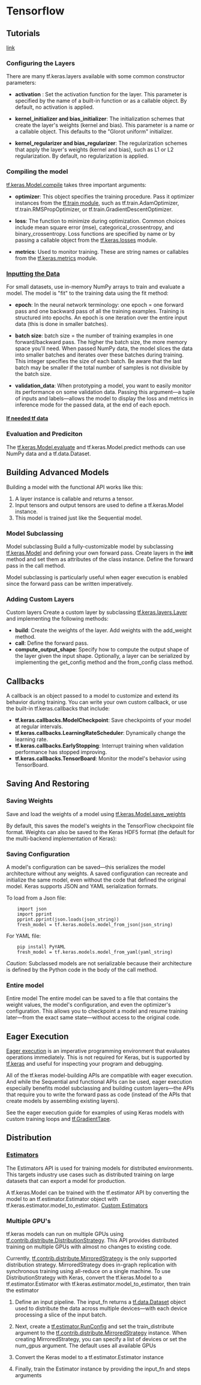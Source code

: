 # Tensorflow


## Tutorials 
[link](https://www.tensorflow.org/guide/keras)


### Configuring the Layers
There are many tf.keras.layers available with some common constructor parameters:

* __activation__ : Set the activation function for the layer. This parameter is specified by the name of a built-in function or as a callable object. By default, no activation is applied.

* __kernel_initializer and bias_initializer__: The initialization schemes that create the layer's weights (kernel and bias). This parameter is a name or a callable object. This defaults to the "Glorot uniform" initializer.

* __kernel_regularizer and bias_regularizer__: The regularization schemes that apply the layer's weights (kernel and bias), such as L1 or L2 regularization. By default, no regularization is applied.


### Compiling the model

[tf.keras.Model.compile](https://www.tensorflow.org/api_docs/python/tf/keras/models/Model#compile) takes three important arguments:

* __optimizer__: This object specifies the training procedure. Pass it optimizer instances from the [tf.train module](https://www.tensorflow.org/api_docs/python/tf/train), such as tf.train.AdamOptimizer, tf.train.RMSPropOptimizer, or tf.train.GradientDescentOptimizer.

* __loss__: The function to minimize during optimization. Common choices include mean square error (mse), categorical_crossentropy, and binary_crossentropy. Loss functions are specified by name or by passing a callable object from the [tf.keras.losses](https://www.tensorflow.org/api_docs/python/tf/keras/losses) module.

* __metrics__: Used to monitor training. These are string names or callables from the [tf.keras.metrics](https://www.tensorflow.org/api_docs/python/tf/keras/metrics) module.

### [Inputting the Data](https://www.tensorflow.org/guide/keras#input_numpy_data)

For small datasets, use in-memory NumPy arrays to train and evaluate a model. The model is "fit" to the training data using the fit method:

* __epoch__: In the neural network terminology: one epoch = one forward pass and one backward pass of all the training examples. Training is structured into epochs. An epoch is one iteration over the entire input data (this is done in smaller batches).

* __batch size__: batch size = the number of training examples in one forward/backward pass. The higher the batch size, the more memory space you'll need. When passed NumPy data, the model slices the data into smaller batches and iterates over these batches during training. This integer specifies the size of each batch. Be aware that the last batch may be smaller if the total number of samples is not divisible by the batch size.

* __validation_data__: When prototyping a model, you want to easily monitor its performance on some validation data. Passing this argument—a tuple of inputs and labels—allows the model to display the loss and metrics in inference mode for the passed data, at the end of each epoch.


#### [If needed tf data](https://www.tensorflow.org/guide/keras#input_tfdata_datasets)

### Evaluation and Prediciton

The [tf.keras.Model.evaluate](https://www.tensorflow.org/api_docs/python/tf/keras/models/Model#evaluate) and tf.keras.Model.predict methods can use NumPy data and a tf.data.Dataset.


## Building Advanced Models

Building a model with the functional API works like this:

1) A layer instance is callable and returns a tensor.
2) Input tensors and output tensors are used to define a tf.keras.Model instance.
3) This model is trained just like the Sequential model.

### Model Subclassing
Model subclassing
Build a fully-customizable model by subclassing [tf.keras.Model](https://www.tensorflow.org/api_docs/python/tf/keras/models/Model) and defining your own forward pass. Create layers in the __init__ method and set them as attributes of the class instance. Define the forward pass in the call method.

Model subclassing is particularly useful when eager execution is enabled since the forward pass can be written imperatively.

### Adding Custom Layers
Custom layers
Create a custom layer by subclassing [tf.keras.layers.Layer](https://www.tensorflow.org/api_docs/python/tf/keras/layers/Layer) and implementing the following methods:

* __build__: Create the weights of the layer. Add weights with the add_weight method.
* __call__: Define the forward pass.
* __compute_output_shape__: Specify how to compute the output shape of the layer given the input shape.
Optionally, a layer can be serialized by implementing the get_config method and the from_config class method.

## Callbacks
A callback is an object passed to a model to customize and extend its behavior during training. You can write your own custom callback, or use the built-in tf.keras.callbacks that include:

* __tf.keras.callbacks.ModelCheckpoint__: Save checkpoints of your model at regular intervals.
* __tf.keras.callbacks.LearningRateScheduler__: Dynamically change the learning rate.
* __tf.keras.callbacks.EarlyStopping__: Interrupt training when validation performance has stopped improving.
* __tf.keras.callbacks.TensorBoard__: Monitor the model's behavior using TensorBoard.

## Saving And Restoring
### Saving Weights
Save and load the weights of a model using [tf.keras.Model.save_weights](https://www.tensorflow.org/api_docs/python/tf/keras/models/Model#save_weights)

By default, this saves the model's weights in the TensorFlow checkpoint file format. Weights can also be saved to the Keras HDF5 format (the default for the multi-backend implementation of Keras):

### Saving Configuration
A model's configuration can be saved—this serializes the model architecture without any weights. A saved configuration can recreate and initialize the same model, even without the code that defined the original model. Keras supports JSON and YAML serialization formats.

To load from a Json file:
```
	import json
	import pprint
	pprint.pprint(json.loads(json_string))
	fresh_model = tf.keras.models.model_from_json(json_string)
```

For YAML file:
```
	pip install PyYAML
	fresh_model = tf.keras.models.model_from_yaml(yaml_string)
```

_Caution_: Subclassed models are not serializable because their architecture is defined by the Python code in the body of the call method.

### Entire model

Entire model
The entire model can be saved to a file that contains the weight values, the model's configuration, and even the optimizer's configuration. This allows you to checkpoint a model and resume training later—from the exact same state—without access to the original code.

## Eager Execution
[Eager execution](https://www.tensorflow.org/guide/eager) is an imperative programming environment that evaluates operations immediately. This is not required for Keras, but is supported by [tf.keras](https://www.tensorflow.org/api_docs/python/tf/keras) and useful for inspecting your program and debugging.

All of the tf.keras model-building APIs are compatible with eager execution. And while the Sequential and functional APIs can be used, eager execution especially benefits model subclassing and building custom layers—the APIs that require you to write the forward pass as code (instead of the APIs that create models by assembling existing layers).

See the eager execution guide for examples of using Keras models with custom training loops and [tf.GradientTape](https://www.tensorflow.org/api_docs/python/tf/GradientTape).

## Distribution
### [Estimators](https://www.tensorflow.org/guide/keras#distribution) 
The Estimators API is used for training models for distributed environments. This targets industry use cases such as distributed training on large datasets that can export a model for production.

A tf.keras.Model can be trained with the tf.estimator API by converting the model to an tf.estimator.Estimator object with tf.keras.estimator.model_to_estimator. [Custom Estimators](https://www.tensorflow.org/guide/estimators#creating_estimators_from_keras_models)

### Multiple GPU's
tf.keras models can run on multiple GPUs using [tf.contrib.distribute.DistributionStrategy](https://www.tensorflow.org/api_docs/python/tf/distribute/Strategy). This API provides distributed training on multiple GPUs with almost no changes to existing code.

Currently, [tf.contrib.distribute.MirroredStrategy](https://www.tensorflow.org/api_docs/python/tf/contrib/distribute/MirroredStrategy) is the only supported distribution strategy. MirroredStrategy does in-graph replication with synchronous training using all-reduce on a single machine. To use DistributionStrategy with Keras, convert the tf.keras.Model to a tf.estimator.Estimator with tf.keras.estimator.model_to_estimator, then train the estimator

1) Define an input pipeline. The input_fn returns a [tf.data.Dataset](https://www.tensorflow.org/api_docs/python/tf/data/Dataset) object used to distribute the data across multiple devices—with each device processing a slice of the input batch.

2) Next, create a [tf.estimator.RunConfig](https://www.tensorflow.org/api_docs/python/tf/estimator/RunConfig) and set the train_distribute argument to the [tf.contrib.distribute.MirroredStrategy](https://www.tensorflow.org/api_docs/python/tf/contrib/distribute/MirroredStrategy) instance. When creating MirroredStrategy, you can specify a list of devices or set the num_gpus argument. The default uses all available GPUs

3) Convert the Keras model to a tf.estimator.Estimator instance

4) Finally, train the Estimator instance by providing the input_fn and steps arguments
